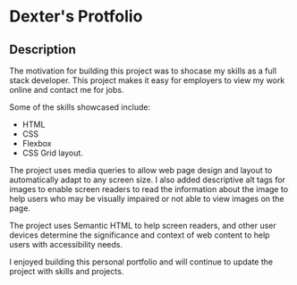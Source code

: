 # Dexter's Protfolio

## Description

The motivation for building this project was to shocase my skills as a full stack developer. This project makes it easy for employers to view my work online and contact me for jobs.

Some of the skills showcased include:

- HTML
- CSS
- Flexbox
- CSS Grid layout.

The project uses media queries to allow web page design and layout to automatically adapt to any screen size. I also added descriptive alt tags for images to enable screen readers to read the information about the image to help users who may be visually impaired or not able to view images on the page.

The project uses Semantic HTML to help screen readers, and other user devices determine the significance and context of web content to help users with accessibility needs.

I enjoyed building this personal portfolio and will continue to update the project with skills and projects.
